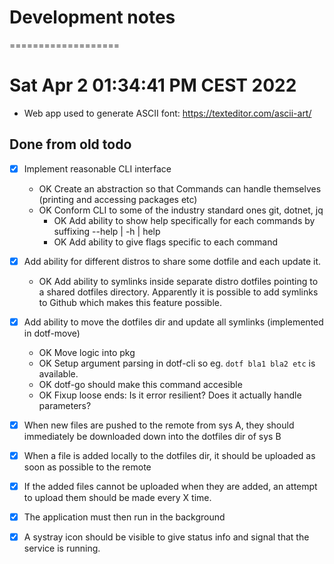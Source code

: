 # Development notes
===================

# Sat Apr  2 01:34:41 PM CEST 2022
- Web app used to generate ASCII font: https://texteditor.com/ascii-art/

## Done from old todo
- [x] Implement reasonable CLI interface
	- OK Create an abstraction so that Commands can handle themselves (printing and accessing packages etc)
	- OK Conform CLI to some of the industry standard ones git, dotnet, jq
		- OK Add ability to show help specifically for each commands by suffixing --help | -h | help
		- OK Add ability to give flags specific to each command

- [x] Add ability for different distros to share some dotfile and each update it.
	- OK Add ability to symlinks inside separate distro dotfiles pointing to
		  a shared dotfiles directory. Apparently it is possible to add symlinks to Github which makes this feature possible.
- [x] Add ability to move the dotfiles dir and update all symlinks (implemented in dotf-move)
	- OK Move logic into pkg
	- OK Setup argument parsing in dotf-cli so eg. `dotf bla1 bla2 etc` is available.
	- OK dotf-go should make this command accesible
	- OK Fixup loose ends: Is it error resilient? Does it actually handle parameters?

- [x] When new files are pushed to the remote from sys A, they should immediately be downloaded down into the dotfiles dir of sys B
- [x] When a file is added locally to the dotfiles dir, it should be uploaded as soon as possible to the remote
- [x] If the added files cannot be uploaded when they are added, an attempt to upload them should be made every X time.
- [x] The application must then run in the background
- [x] A systray icon should be visible to give status info and signal that the service is running.


